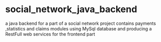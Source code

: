 # social_network_java_backend
a java backend for a part of a social network project contains payments ,statistics and claims modules using MySql database and producing a RestFull web services for the frontend part
